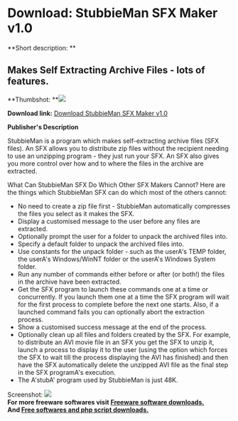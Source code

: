 # Download: StubbieMan SFX Maker v1.0

**Short description: **

## Makes Self Extracting Archive Files - lots of features.

  
**Thumbshot: **![](http://www.freewarefiles.com/screenshot/stubbieman_md.gif)   
  
**Download link:** [Download StubbieMan SFX Maker v1.0](http://freesoftwares.boysofts.com/StubbieMan-SFX-Maker-V_program_3946.html)  
  

**Publisher's Description**  
  

StubbieMan is a program which makes self-extracting archive files (SFX files).
An SFX allows you to distribute zip files without the recipient needing to use
an unzipping program - they just run your SFX. An SFX also gives you more
control over how and to where the files in the archive are extracted.

What Can StubbieMan SFX Do Which Other SFX Makers Cannot? Here are the things
which StubbieMan SFX can do which most of the others cannot:

  * No need to create a zip file first - StubbieMan automatically compresses the files you select as it makes the SFX. 
  * Display a customised message to the user before any files are extracted.
  * Optionally prompt the user for a folder to unpack the archived files into. 
  * Specify a default folder to unpack the archived files into. 
  * Use constants for the unpack folder - such as the userA's TEMP folder, the userA's Windows/WinNT folder or the userA's Windows System folder. 
  * Run any number of commands either before or after (or both!) the files in the archive have been extracted. 
  * Get the SFX program to launch these commands one at a time or concurrently. If you launch them one at a time the SFX program will wait for the first process to complete before the next one starts. Also, if a launched command fails you can optionally abort the extraction process. 
  * Show a customised success message at the end of the process. 
  * Optionally clean up all files and folders created by the SFX. For example, to distribute an AVI movie file in an SFX you get the SFX to unzip it, launch a process to display it to the user (using the option which forces the SFX to wait till the process displaying the AVI has finished) and then have the SFX automatically delete the unzipped AVI file as the final step in the SFX programA's execution. 
  * The A'stubA' program used by StubbieMan is just 48K. 

  
  
Screenshot: ![](http://www.freewarefiles.com/screenshot/stubbieman.gif)  
**For more freeware softwares visit [Freeware software downloads.](http://freesoftwares.boysofts.com/)**   
**And [Free softwares and php script downloads.](http://www.boysofts.com/)**

